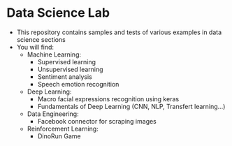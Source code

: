 # Data Science Lab

- This repository contains samples and tests of various examples in data science sections
- You will find:
    * Machine Learning:
        - Supervised learning
        - Unsupervised learning
        - Sentiment analysis
        - Speech emotion recognition
    * Deep Learning:
        - Macro facial expressions recognition using keras
        - Fundamentals of Deep Learning (CNN, NLP, Transfert learning...)
    * Data Engineering:
        - Facebook connector for scraping images
    * Reinforcement Learning:
        - DinoRun Game
